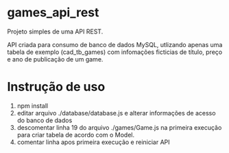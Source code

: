 # games_api_rest

Projeto simples de uma API REST.

API criada para consumo de banco de dados MySQL, utlizando apenas uma tabela de exemplo (cad_tb_games) com infomações ficticias de título, preço e ano de publicação de um game.


# Instrução de uso

1. npm install
2. editar arquivo ./database/database.js e alterar informações de acesso do banco de dados
3. descomentar linha 19 do arquivo ./games/Game.js na primeira execução para criar tabela de acordo com o Model.
4. comentar linha apos primeira execução e reiniciar API
